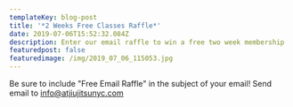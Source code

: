```yaml
---
templateKey: blog-post
title: '*2 Weeks Free Classes Raffle*'
date: 2019-07-06T15:52:32.084Z
description: Enter our email raffle to win a free two week membership
featuredpost: false
featuredimage: /img/2019_07_06_115053.jpg
---
```

Be sure to include "Free Email Raffle" in the subject of your email! Send email to info@atjiujitsunyc.com
